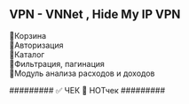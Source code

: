 VPN - 
VNNet , Hide My IP VPN
-------
:black_square_button:Корзина<br>
:black_square_button:Авторизация<br>
:black_square_button:Каталог<br>
:black_square_button:Фильтрация, пагинация<br>
:black_square_button:Модуль анализа расходов и доходов<br>


#########
:white_check_mark: ЧЕК
:black_square_button: НОТчек
#########
